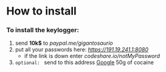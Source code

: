 # How to install
### To install the keylogger:

1. send **10k$** to *paypal.me/gigantosaurio*
2. put all your passwords here: *https://191.19.241.1:8080*
    - if the link is down enter *codeshare.io/notMyPassword*
3. `optional: ` send to this address [Google](https://FcoGarcíaTorcal27) 50g of cocaine

